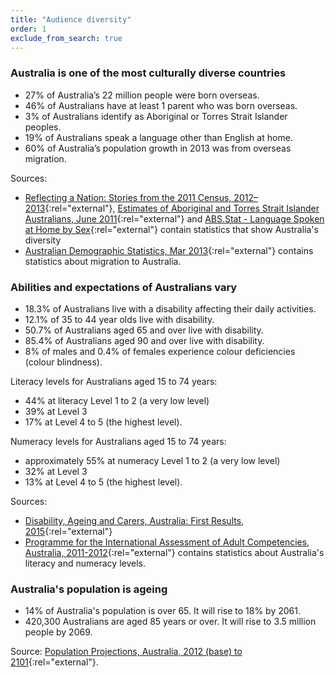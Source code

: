 ```yaml
---
title: "Audience diversity"
order: 1
exclude_from_search: true
---
```


### Australia is one of the most culturally diverse countries

- 27% of Australia’s 22 million people were born overseas.
- 46% of Australians have at least 1 parent who was born overseas.
- 3% of Australians identify as Aboriginal or Torres Strait Islander peoples.
- 19% of Australians speak a language other than English at home.
- 60% of Australia’s population growth in 2013 was from overseas migration.

Sources:

- [Reflecting a Nation: Stories from the 2011 Census, 2012–2013](http://www.abs.gov.au/ausstats/abs@.nsf/Lookup/2071.0main+features902012-2013){:rel="external"}, [Estimates of Aboriginal and Torres Strait Islander Australians, June 2011](http://www.abs.gov.au/ausstats/abs@.nsf/mf/3238.0.55.001){:rel="external"} and [ABS.Stat - Language Spoken at Home by Sex](http://stat.data.abs.gov.au/Index.aspx?DataSetCode=ABS_CENSUS2011_B13){:rel="external"} contain statistics that show Australia's diversity
- [Australian Demographic Statistics, Mar 2013](http://www.abs.gov.au/ausstats/abs@.nsf/Previousproducts/3101.0Main%20Features3Mar%202013?open){:rel="external"} contains statistics about migration to Australia.

### Abilities and expectations of Australians vary

- 18.3% of Australians live with a disability affecting their daily activities.
- 12.1% of 35 to 44 year olds live with disability.
- 50.7% of Australians aged 65 and over live with disability.
- 85.4% of Australians aged 90 and over live with disability.
- 8% of males and 0.4% of females experience colour deficiencies (colour blindness).

Literacy levels for Australians aged 15 to 74 years:

- 44% at literacy Level 1 to 2 (a very low level)
- 39% at Level 3
- 17% at Level 4 to 5 (the highest level).

Numeracy levels for Australians aged 15 to 74 years:

- approximately 55% at numeracy Level 1 to 2 (a very low level)
- 32% at Level 3
- 13% at Level 4 to 5 (the highest level).

Sources:

- [Disability, Ageing and Carers, Australia: First Results, 2015](http://www.abs.gov.au/ausstats/abs@.nsf/mf/4430.0.10.001){:rel="external"}
- [Programme for the International Assessment of Adult Competencies, Australia, 2011-2012](http://www.abs.gov.au/ausstats/abs@.nsf/Lookup/4228.0main+features992011-2012){:rel="external"} contains statistics about Australia's literacy and numeracy levels.

### Australia's population is ageing

- 14% of Australia's population is over 65. It will rise to 18% by 2061.
- 420,300 Australians are aged 85 years or over. It will rise to 3.5 million people by 2069.

Source: [Population Projections, Australia, 2012 (base) to 2101](http://www.abs.gov.au/ausstats/abs@.nsf/Lookup/3222.0main+features52012%20(base)%20to%202101){:rel="external"}.
